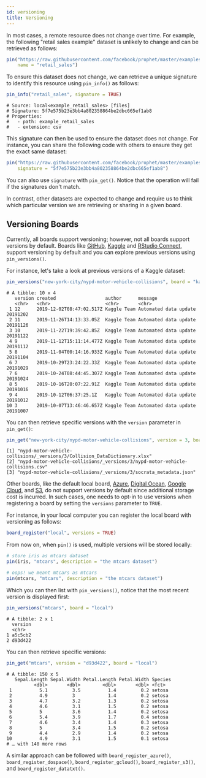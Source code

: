 ```yaml
---
id: versioning
title: Versioning
---
```


In most cases, a remote resource does not change over time. For example, the following "retail sales example" dataset is unlikely to change and can be retrieved as follows:

```r
pin("https://raw.githubusercontent.com/facebook/prophet/master/examples/example_retail_sales.csv",
    name = "retail_sales")
```

To ensure this dataset does not change, we can retrieve a unique signature to identify this resource using `pin_info()` as follows:

```r
pin_info("retail_sales", signature = TRUE)
```
```
# Source: local<example_retail_sales> [files]
# Signature: 5f7e575b23e3bb4a802358864be2dbc665ef1ab8
# Properties:
#   - path: example_retail_sales
#   - extension: csv
```

This signature can then be used to ensure the dataset does not change. For instance, you can share the following code with others to ensure they get the exact same dataset:

```r
pin("https://raw.githubusercontent.com/facebook/prophet/master/examples/example_retail_sales.csv",
    signature = "5f7e575b23e3bb4a802358864be2dbc665ef1ab8")
```

You can also use `signature` with `pin_get()`. Notice that the operation will fail if the signatures don't match.

In contrast, other datasets are expected to change and require us to think which particular version we are retrieving or sharing in a given board.

## Versioning Boards

Currently, all boards support versioning; however, not all boards support versions by default. Boards like [GitHub](/), [Kaggle](/) and [RStudio Connect](/), support versioning by default and you can explore previous versions using `pin_versions()`.

For instance, let's take a look at previous versions of a Kaggle dataset:

```r
pin_versions("new-york-city/nypd-motor-vehicle-collisions", board = "kaggle")
```
```
# A tibble: 10 x 4
   version created                  author      message
   <chr>   <chr>                    <chr>       <chr>
 1 12      2019-12-02T08:47:02.517Z Kaggle Team Automated data update 20191202
 2 11      2019-11-26T14:13:33.05Z  Kaggle Team Automated data update 20191126
 3 10      2019-11-22T19:39:42.85Z  Kaggle Team Automated data update 20191122
 4 9       2019-11-12T15:11:14.477Z Kaggle Team Automated data update 20191112
 5 8       2019-11-04T00:14:16.933Z Kaggle Team Automated data update 20191104
 6 7       2019-10-29T23:24:22.33Z  Kaggle Team Automated data update 20191029
 7 6       2019-10-24T08:44:45.307Z Kaggle Team Automated data update 20191024
 8 5       2019-10-16T20:07:22.91Z  Kaggle Team Automated data update 20191016
 9 4       2019-10-12T06:37:25.1Z   Kaggle Team Automated data update 20191012
10 3       2019-10-07T13:46:46.657Z Kaggle Team Automated data update 20191007
```

You can then retrieve specific versions with the `version` parameter in `pin_get()`:

```r
pin_get("new-york-city/nypd-motor-vehicle-collisions", version = 3, board = "kaggle")
```
```
[1] "nypd-motor-vehicle-collisions/_versions/3/Collision_DataDictionary.xlsx"
[2] "nypd-motor-vehicle-collisions/_versions/3/nypd-motor-vehicle-collisions.csv"
[3] "nypd-motor-vehicle-collisions/_versions/3/socrata_metadata.json"
```

Other boards, like the default local board, [Azure](/), [Digital Ocean](/), [Google Cloud](/), and [S3](/), do not support versions by default since additional storage cost is incurred. In such cases, one needs to opt-in to use versions when registering a board by setting the `versions` parameter to `TRUE`.

For instance, in your local computer you can register the local board with versioning as follows:

```r
board_register("local", versions = TRUE)
```

From now on, when `pin()` is used, multiple versions will be stored locally:

```r
# store iris as mtcars dataset
pin(iris, "mtcars", description = "the mtcars dataset")

# oops! we meant mtcars as mtcars
pin(mtcars, "mtcars", description = "the mtcars dataset")
```

Which you can then list with `pin_versions()`, notice that the most recent version is displayed first:

```r
pin_versions("mtcars", board = "local")
```
```
# A tibble: 2 x 1
  version
  <chr>
1 a5c5cb2
2 d93d422
```

You can then retrieve specific versions:

```r
pin_get("mtcars", version = "d93d422", board = "local")
```
```
# A tibble: 150 x 5
   Sepal.Length Sepal.Width Petal.Length Petal.Width Species
          <dbl>       <dbl>        <dbl>       <dbl> <fct>
 1          5.1         3.5          1.4         0.2 setosa
 2          4.9         3            1.4         0.2 setosa
 3          4.7         3.2          1.3         0.2 setosa
 4          4.6         3.1          1.5         0.2 setosa
 5          5           3.6          1.4         0.2 setosa
 6          5.4         3.9          1.7         0.4 setosa
 7          4.6         3.4          1.4         0.3 setosa
 8          5           3.4          1.5         0.2 setosa
 9          4.4         2.9          1.4         0.2 setosa
10          4.9         3.1          1.5         0.1 setosa
# … with 140 more rows
```

A similar approach can be followed with `board_register_azure()`, `board_register_dospace()`, `board_register_gcloud()`, `board_register_s3()`, and `board_register_datatxt()`.
